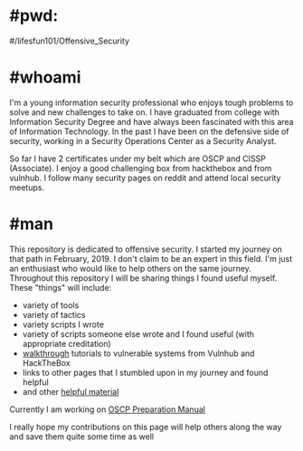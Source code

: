 # #pwd: 
#/lifesfun101/Offensive_Security

# #whoami

I'm a young information security professional who enjoys tough problems to solve and new challenges to take on. I have graduated from  college with Information Security Degree and have always been fascinated with this area of Information Technology. In the past I have been on the defensive side of security, working in a Security Operations Center as a Security Analyst.

So far I have 2 certificates under my belt which are OSCP and CISSP (Associate). I enjoy a good challenging box from hackthebox and from vulnhub. I follow many security pages on reddit and attend local security meetups.

# #man
This repository is dedicated to offensive security. I started my journey on that path in February, 2019. 
I don't claim to be an expert in this field. I'm just an enthusiast who would like to help others on the same journey. Throughout this repository I will be sharing things I found useful myself. These "things" will include:
* variety of tools 
* variety of tactics 
* variety scripts I wrote
* variety of scripts someone else wrote and I found useful (with appropriate creditation) 
* [walkthrough](https://github.com/lifesfun101/Offensive-Security/tree/master/Walkthroughs) tutorials to vulnerable systems from Vulnhub and HackTheBox
* links to other pages that I stumbled upon in my journey and found helpful 
* and other [helpful material](https://github.com/lifesfun101/Offensive-Security/tree/master/Helpful%20Material)

Currently I am working on [OSCP Preparation Manual](https://github.com/lifesfun101/Offensive-Security/blob/master/Helpful%20Material/OSCP%20Preparation%20Manual.md)

I really hope my contributions on this page will help others along the way and save them quite some time as well

